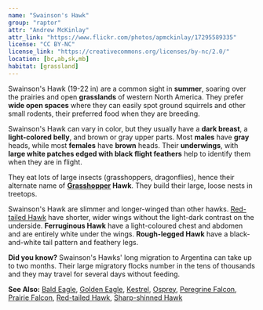 ```yaml
---
name: "Swainson's Hawk"
group: "raptor"
attr: "Andrew McKinlay"
attr_link: "https://www.flickr.com/photos/apmckinlay/17295589335"
license: "CC BY-NC"
license_link: "https://creativecommons.org/licenses/by-nc/2.0/"
location: [bc,ab,sk,mb]
habitat: [grassland]
---
```

Swainson's Hawk  (19-22 in) are a common sight in **summer**, soaring over the prairies and open **grasslands** of western North America. They prefer **wide open spaces** where they can easily spot ground squirrels and other small rodents, their preferred food when they are breeding.

Swainson's Hawk can vary in color, but they usually have a **dark breast**, a **light-colored belly**, and brown or gray upper parts. Most **males** have **gray** heads, while most **females** have **brown** heads. Their **underwings**, with **large white patches edged with black flight feathers** help to identify them when they are in flight.

They eat lots of large insects (grasshoppers, dragonflies), hence their alternate name of **[Grasshopper](/insects/grasshop) Hawk**. They build their large, loose nests in treetops.

Swainson's Hawk are slimmer and longer-winged than other hawks. [Red-tailed Hawk](/birds/redtail) have shorter, wider wings without the light-dark contrast on the underside. **Ferruginous Hawk** have a light-coloured chest and abdomen and are entirely white under the wings. **Rough-legged Hawk** have a black-and-white tail pattern and feathery legs.

**Did you know?** Swainson's Hawks' long migration to Argentina can take up to two months. Their large migratory flocks number in the tens of thousands and they may travel for several days without feeding.

<!-- generated, do not edit -->
**See Also:**
[Bald Eagle](/birds/baldeagle),
[Golden Eagle](/birds/goldeagl),
[Kestrel](/birds/kestrel),
[Osprey](/birds/osprey),
[Peregrine Falcon](/birds/peregrine),
[Prairie Falcon](/birds/prafalc),
[Red-tailed Hawk](/birds/redtail),
[Sharp-shinned Hawk](/birds/shshawk)
